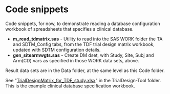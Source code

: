 # Code snippets
Code snippets, for now, to demonstrate reading a database configuration workbook of spreadsheets that specifies a clinical database.  

+ **m_read_tdmatrix.sas** - Utility to read into the SAS WORK folder the TA and SDTM_Config tabs, from the TDF trial design matrix workbook, updated with SDTM configuration details.
+ **gen_sitearmwgts.sas** - Create DM dset, with Study, Site, Subj and Arm(CD) vars as specified in those WORK data sets, above.

Result data sets are in the Data folder, at the same level as this Code folder.  

See "[TrialDesignMatrix_for_TDF_study.xlsx](../TrialDesign-Tool/TrialDesignMatrix_for_TDF_study.xlsx)" in the TrialDesign-Tool folder. This is the example clinical database specification workbook.  
